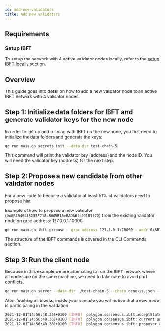 ```yaml
---
id: add-new-validators
title: Add new validators
---
```

## Requirements

### Setup IBFT

To setup the network with 4 active validator nodes locally, refer to the [setup IBFT locally](/docs/get-started/set-up-ibft-locally) section.

## Overview
This guide goes into detail on how to add a new validator node to an active IBFT network with 4 validator nodes.

## Step 1: Initialize data folders for IBFT and generate validator keys​ for the new node

In order to get up and running with IBFT on the new node, you first need to initialize the data folders and generate the keys:

````bash
go run main.go secrets init --data-dir test-chain-5
````

This command will print the validator key (address) and the node ID. You will need the validator key (address) for the next step.

## Step 2: Propose a new candidate from other validator nodes

For a new node to become a validator at least 51% of validators need to propose him.

Example of how to propose a new validator (`0x8B15464F8233F718c8605B16eBADA6fc09181fC2`) from the existing validator node on grpc address: 127.0.0.1:10000:

````bash
go run main.go ibft propose --grpc-address 127.0.0.1:10000 --addr 0x8B15464F8233F718c8605B16eBADA6fc09181fC2 --vote auth
````

The structure of the IBFT commands is covered in the [CLI Commands](/docs/get-started/cli-commands) section.

## Step 3: Run the client node

Because in this example we are attempting to run the IBFT network where all nodes are on the same machine, we need to take care to avoid port conflicts. 

````bash
go run main.go server --data-dir ./test-chain-5 --chain genesis.json --grpc :50000 --libp2p :50001 --jsonrpc :50002 --seal
````

After fetching all blocks, inside your console you will notice that a new node is participating in the validation

````bash
2021-12-01T14:56:48.369+0100 [INFO]  polygon.consensus.ibft.acceptState: Accept state: sequence=4004
2021-12-01T14:56:48.369+0100 [INFO]  polygon.consensus.ibft: current snapshot: validators=5 votes=0
2021-12-01T14:56:48.369+0100 [INFO]  polygon.consensus.ibft: proposer calculated: proposer=0x8B15464F8233F718c8605B16eBADA6fc09181fC2 block=4004
````






